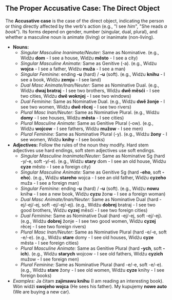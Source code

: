 ## The Proper Accusative Case: The Direct Object

The **Accusative case** is the case of the direct object, indicating the person or thing directly affected by the verb's action (e.g., "I see *him*", "She reads *a book*"). Its forms depend on gender, number (singular, dual, plural), and whether a masculine noun is animate (living) or inanimate (non-living).

* **Nouns:**
    * *Singular Masculine Inanimate/Neuter:* Same as Nominative. (e.g., Widźu **dom** - I see a house, Widźu **město** - I see a city)
    * *Singular Masculine Animate:* Same as Genitive (-a). (e.g., Widźu **wojca** - I see a father, Widźu **muža** - I see a man)
    * *Singular Feminine:* ending **-u** (hard) / **-u** (soft). (e.g., Widźu **knihu** - I see a book, Widźu **zemju** - I see land)
    * *Dual Masc Animate/Inan/Neuter:* Same as Nominative Dual. (e.g., Widźu **dwaj bratraj** - I see two brothers, Widźu **dwě měsći** - I see two cities, Widźu **dwě woknjej** - I see two windows)
    * *Dual Feminine:* Same as Nominative Dual. (e.g., Widźu **dwě žonje** - I see two women, Widźu **dwě rěcej** - I see two rivers)
    * *Plural Masc Inan/Neuter:* Same as Nominative Plural. (e.g., Widźu **domy** - I see houses, Widźu **města** - I see cities)
    * *Plural Masculine Animate:* Same as Genitive Plural (-ow). (e.g., Widźu **wojcow** - I see fathers, Widźu **mužow** - I see men)
    * *Plural Feminine:* Same as Nominative Plural (-y). (e.g., Widźu **žony** - I see women, Widźu **knihy** - I see books)
* **Adjectives:** Follow the rules of the noun they modify. Hard stem adjectives use hard endings, soft stem adjectives use soft endings.
    * *Singular Masculine Inanimate/Neuter:* Same as Nominative Sg (hard -y/-e, soft -y/-e). (e.g., Widźu **stary** dom - I see an old house, Widźu **cyze** město - I see a foreign city)
    * *Singular Masculine Animate:* Same as Genitive Sg (hard **-eho**, soft **-eho**). (e.g., Widźu **stareho** wojca - I see an old father, Widźu **cyzeho** muža - I see a foreign man)
    * *Singular Feminine:* ending **-u** (hard) / **-u** (soft). (e.g., Widźu **nowu** knih**u** - I see a new book, Widźu **cyzu** žon**u** - I see a foreign woman)
    * *Dual Masc Animate/Inan/Neuter:* Same as Nominative Dual (hard -ej/-ej/-ej, soft -ej/-ej/-ej). (e.g., Widźu **dobrej** bratraj - I see two good brothers, Widźu **cyzej** měsći - I see two foreign cities)
    * *Dual Feminine:* Same as Nominative Dual (hard -ej/-ej, soft -ej/-ej). (e.g., Widźu **dobrej** žonje - I see two good women, Widźu **cyzej** rěcej - I see two foreign rivers)
    * *Plural Masc Inan/Neuter:* Same as Nominative Plural (hard -e/-e, soft -e/-e). (e.g., Widźu **stare** domy - I see old houses, Widźu **cyze** města - I see foreign cities)
    * *Plural Masculine Animate:* Same as Genitive Plural (hard **-ych**, soft **-ich**). (e.g., Widźu **starych** wojcow - I see old fathers, Widźu **cyzich** mužow - I see foreign men)
    * *Plural Feminine:* Same as Nominative Plural (hard -e/-e, soft -e/-e). (e.g., Widźu **stare** žony - I see old women, Widźu **cyze** knihy - I see foreign books)
* *Examples:* Ja čitam **zajimawu knihu** (I am reading an interesting book). Wón widźi **swojeho wojca** (He sees his father). My kupujemy **nowe auto** (We are buying a new car).
